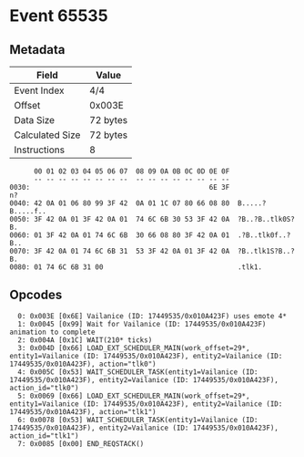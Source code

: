 # Event 65535

## Metadata

| Field           | Value    |
|-----------------|----------|
| Event Index     | 4/4      |
| Offset          | 0x003E   |
| Data Size       | 72 bytes |
| Calculated Size | 72 bytes |
| Instructions    | 8        |

```
      00 01 02 03 04 05 06 07  08 09 0A 0B 0C 0D 0E 0F
      -- -- -- -- -- -- -- --  -- -- -- -- -- -- -- --
0030:                                            6E 3F                n?
0040: 42 0A 01 06 80 99 3F 42  0A 01 1C 07 80 66 08 80  B.....?B.....f..
0050: 3F 42 0A 01 3F 42 0A 01  74 6C 6B 30 53 3F 42 0A  ?B..?B..tlk0S?B.
0060: 01 3F 42 0A 01 74 6C 6B  30 66 08 80 3F 42 0A 01  .?B..tlk0f..?B..
0070: 3F 42 0A 01 74 6C 6B 31  53 3F 42 0A 01 3F 42 0A  ?B..tlk1S?B..?B.
0080: 01 74 6C 6B 31 00                                 .tlk1.          
```

## Opcodes

```
  0: 0x003E [0x6E] Vailanice (ID: 17449535/0x010A423F) uses emote 4*
  1: 0x0045 [0x99] Wait for Vailanice (ID: 17449535/0x010A423F) animation to complete
  2: 0x004A [0x1C] WAIT(210* ticks)
  3: 0x004D [0x66] LOAD_EXT_SCHEDULER_MAIN(work_offset=29*, entity1=Vailanice (ID: 17449535/0x010A423F), entity2=Vailanice (ID: 17449535/0x010A423F), action="tlk0")
  4: 0x005C [0x53] WAIT_SCHEDULER_TASK(entity1=Vailanice (ID: 17449535/0x010A423F), entity2=Vailanice (ID: 17449535/0x010A423F), action_id="tlk0")
  5: 0x0069 [0x66] LOAD_EXT_SCHEDULER_MAIN(work_offset=29*, entity1=Vailanice (ID: 17449535/0x010A423F), entity2=Vailanice (ID: 17449535/0x010A423F), action="tlk1")
  6: 0x0078 [0x53] WAIT_SCHEDULER_TASK(entity1=Vailanice (ID: 17449535/0x010A423F), entity2=Vailanice (ID: 17449535/0x010A423F), action_id="tlk1")
  7: 0x0085 [0x00] END_REQSTACK()
```
